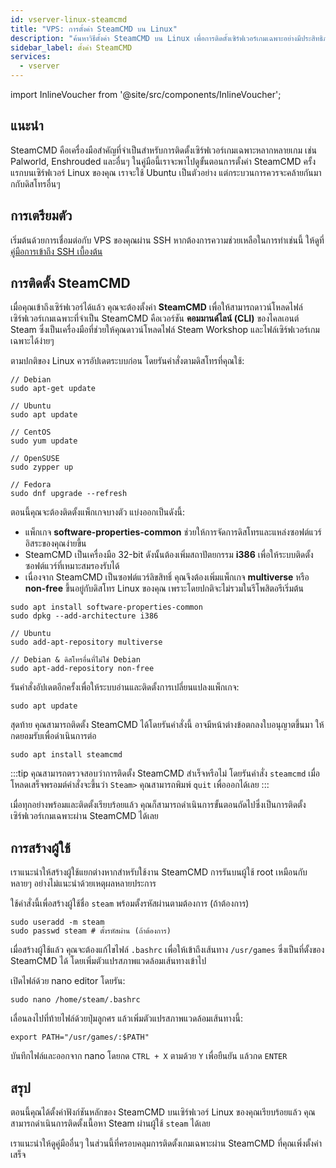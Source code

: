 ```yaml
---
id: vserver-linux-steamcmd
title: "VPS: การตั้งค่า SteamCMD บน Linux"
description: "ค้นหาวิธีตั้งค่า SteamCMD บน Linux เพื่อการติดตั้งเซิร์ฟเวอร์เกมเฉพาะอย่างมีประสิทธิภาพและเพิ่มประสิทธิภาพการจัดการเซิร์ฟเวอร์ของคุณ → เรียนรู้เพิ่มเติมตอนนี้"
sidebar_label: ตั้งค่า SteamCMD
services:
  - vserver
---
```


import InlineVoucher from '@site/src/components/InlineVoucher';

## แนะนำ
SteamCMD คือเครื่องมือสำคัญที่จำเป็นสำหรับการติดตั้งเซิร์ฟเวอร์เกมเฉพาะหลากหลายเกม เช่น Palworld, Enshrouded และอื่นๆ ในคู่มือนี้เราจะพาไปดูขั้นตอนการตั้งค่า SteamCMD ครั้งแรกบนเซิร์ฟเวอร์ Linux ของคุณ เราจะใช้ Ubuntu เป็นตัวอย่าง แต่กระบวนการควรจะคล้ายกันมากกับดิสโทรอื่นๆ

<InlineVoucher />

## การเตรียมตัว

เริ่มต้นด้วยการเชื่อมต่อกับ VPS ของคุณผ่าน SSH หากต้องการความช่วยเหลือในการทำเช่นนี้ ให้ดูที่ [คู่มือการเข้าถึง SSH เบื้องต้น](vserver-linux-ssh.md)

## การติดตั้ง SteamCMD

เมื่อคุณเข้าถึงเซิร์ฟเวอร์ได้แล้ว คุณจะต้องตั้งค่า **SteamCMD** เพื่อให้สามารถดาวน์โหลดไฟล์เซิร์ฟเวอร์เกมเฉพาะที่จำเป็น SteamCMD คือเวอร์ชัน **คอมมานด์ไลน์ (CLI)** ของไคลเอนต์ Steam ซึ่งเป็นเครื่องมือที่ช่วยให้คุณดาวน์โหลดไฟล์ Steam Workshop และไฟล์เซิร์ฟเวอร์เกมเฉพาะได้ง่ายๆ

ตามปกติของ Linux ควรอัปเดตระบบก่อน โดยรันคำสั่งตามดิสโทรที่คุณใช้:
```
// Debian
sudo apt-get update

// Ubuntu
sudo apt update

// CentOS
sudo yum update

// OpenSUSE
sudo zypper up

// Fedora
sudo dnf upgrade --refresh
```

ตอนนี้คุณจะต้องติดตั้งแพ็กเกจบางตัว แบ่งออกเป็นดังนี้:

- แพ็กเกจ **software-properties-common** ช่วยให้การจัดการดิสโทรและแหล่งซอฟต์แวร์อิสระของคุณง่ายขึ้น
- SteamCMD เป็นเครื่องมือ 32-bit ดังนั้นต้องเพิ่มสถาปัตยกรรม **i386** เพื่อให้ระบบติดตั้งซอฟต์แวร์ที่เหมาะสมรองรับได้
- เนื่องจาก SteamCMD เป็นซอฟต์แวร์ลิขสิทธิ์ คุณจึงต้องเพิ่มแพ็กเกจ **multiverse** หรือ **non-free** ขึ้นอยู่กับดิสโทร Linux ของคุณ เพราะโดยปกติจะไม่รวมในรีโพสิตอรีเริ่มต้น

```
sudo apt install software-properties-common
sudo dpkg --add-architecture i386

// Ubuntu
sudo add-apt-repository multiverse

// Debian & ดิสโทรอื่นที่ไม่ใช่ Debian
sudo apt-add-repository non-free
```

รันคำสั่งอัปเดตอีกครั้งเพื่อให้ระบบอ่านและติดตั้งการเปลี่ยนแปลงแพ็กเกจ:
```
sudo apt update
```

สุดท้าย คุณสามารถติดตั้ง SteamCMD ได้โดยรันคำสั่งนี้ อาจมีหน้าต่างข้อตกลงใบอนุญาตขึ้นมา ให้กดยอมรับเพื่อดำเนินการต่อ
```
sudo apt install steamcmd
```

:::tip
คุณสามารถตรวจสอบว่าการติดตั้ง SteamCMD สำเร็จหรือไม่ โดยรันคำสั่ง `steamcmd` เมื่อโหลดเสร็จพรอมต์คำสั่งจะขึ้นว่า `Steam>` คุณสามารถพิมพ์ `quit` เพื่อออกได้เลย
:::

เมื่อทุกอย่างพร้อมและติดตั้งเรียบร้อยแล้ว คุณก็สามารถดำเนินการขั้นตอนถัดไปซึ่งเป็นการติดตั้งเซิร์ฟเวอร์เกมเฉพาะผ่าน SteamCMD ได้เลย

## การสร้างผู้ใช้

เราแนะนำให้สร้างผู้ใช้แยกต่างหากสำหรับใช้งาน SteamCMD การรันบนผู้ใช้ root เหมือนกับหลายๆ อย่างไม่แนะนำด้วยเหตุผลหลายประการ

ใช้คำสั่งนี้เพื่อสร้างผู้ใช้ชื่อ `steam` พร้อมตั้งรหัสผ่านตามต้องการ (ถ้าต้องการ)

```
sudo useradd -m steam
sudo passwd steam # ตั้งรหัสผ่าน (ถ้าต้องการ)
```

เมื่อสร้างผู้ใช้แล้ว คุณจะต้องแก้ไขไฟล์ `.bashrc` เพื่อให้เข้าถึงเส้นทาง `/usr/games` ซึ่งเป็นที่ตั้งของ SteamCMD ได้ โดยเพิ่มตัวแปรสภาพแวดล้อมเส้นทางเข้าไป

เปิดไฟล์ด้วย nano editor โดยรัน:
```
sudo nano /home/steam/.bashrc
```

เลื่อนลงไปที่ท้ายไฟล์ด้วยปุ่มลูกศร แล้วเพิ่มตัวแปรสภาพแวดล้อมเส้นทางนี้:
```
export PATH="/usr/games/:$PATH"
```

บันทึกไฟล์และออกจาก nano โดยกด `CTRL + X` ตามด้วย `Y` เพื่อยืนยัน แล้วกด `ENTER`

## สรุป

ตอนนี้คุณได้ตั้งค่าฟังก์ชันหลักของ SteamCMD บนเซิร์ฟเวอร์ Linux ของคุณเรียบร้อยแล้ว คุณสามารถดำเนินการติดตั้งเนื้อหา Steam ผ่านผู้ใช้ `steam` ได้เลย

เราแนะนำให้ดูคู่มืออื่นๆ ในส่วนนี้ที่ครอบคลุมการติดตั้งเกมเฉพาะผ่าน SteamCMD ที่คุณเพิ่งตั้งค่าเสร็จ

<InlineVoucher />